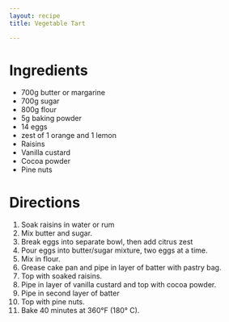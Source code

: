 ```yaml
---
layout: recipe
title: ﻿Vegetable Tart

---
```


# Ingredients

- 700g butter or margarine
- 700g sugar
- 800g flour
- 5g baking powder
- 14 eggs
- zest of 1 orange and 1 lemon
- Raisins
- Vanilla custard 
- Cocoa powder 
- Pine nuts 

# Directions

1. Soak raisins in water or rum
2. Mix butter and sugar. 
3. Break eggs into separate bowl, then add citrus zest
5. Pour eggs into butter/sugar mixture, two eggs at a time. 
6. Mix in flour.
7. Grease cake pan and pipe in layer of batter with pastry bag.
8. Top with soaked raisins.
9. Pipe in layer of vanilla custard and top with cocoa powder.
10. Pipe in second layer of batter
11. Top with pine nuts.
12. Bake 40 minutes at 360°F (180° C).

